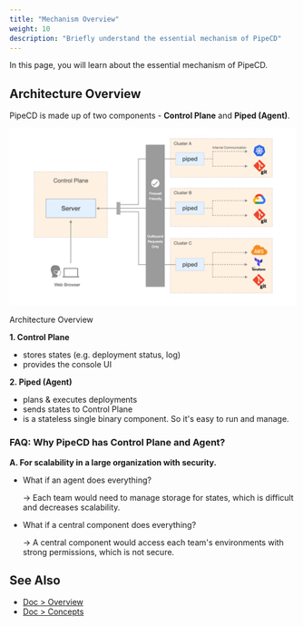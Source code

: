 ```yaml
---
title: "Mechanism Overview"
weight: 10
description: "Briefly understand the essential mechanism of PipeCD"
---
```


In this page, you will learn about the essential mechanism of PipeCD.

## Architecture Overview

PipeCD is made up of two components - **Control Plane** and **Piped (Agent)**.

![architecture-overview](/images/overview/architecture-overview.png)
<p class="caption">Architecture Overview</p>

**1. Control Plane**
   - stores states (e.g. deployment status, log)
   - provides the console UI

**2. Piped (Agent)**
   - plans & executes deployments
   - sends states to Control Plane
   - is a stateless single binary component. So it's easy to run and manage.

### FAQ: Why PipeCD has Control Plane and Agent?

**A. For scalability in a large organization with security.**

- What if an agent does everything?

  -> Each team would need to manage storage for states, which is difficult and decreases scalability.

- What if a central component does everything?

  -> A central component would access each team's environments with strong permissions, which is not secure.


## See Also

- [Doc > Overview](https://pipecd.dev/docs/overview/)
- [Doc > Concepts](https://pipecd.dev/docs/concepts/)